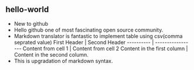 ## hello-world
* New to github
* Hello github one of most fascinating open source community.
* Markdown translator is fantastic to implement table using csv(comma seprated value)
First Header | Second Header
---------- | -----------------
Content from cell 1 | Content from cell 2
Content in the first column | Content in the second column.
* This is upgradation of markdown syntax.
